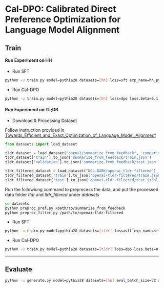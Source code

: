 # Cal-DPO: Calibrated Direct Preference Optimization for  Language Model Alignment

## Train

#### Run Experiment on HH

- Run SFT 

```bash
python -u train.py model=pythia28 datasets=[hh] loss=sft exp_name=hh_pythia28 gradient_accumulation_steps=2 batch_size=64 eval_batch_size=32 trainer=FSDPTrainer sample_during_eval=false model.fsdp_policy_mp=bfloat16
```

- Run Cal-DPO

```bash
python -u train.py model=pythia28 datasets=[hh] loss=dpo loss.beta=0.1 exp_name=hh_pythia28 gradient_accumulation_steps=2 batch_size=64 eval_batch_size=32 trainer=FSDPTrainer sample_during_eval=false model.fsdp_policy_mp=bfloat16 model.archive=/path/to/archive/from/sft/LATEST/policy.pt
```


#### Run Experiment on TL;DR

- Download & Processing Dataset

Follow instruction provided in [Towards_Efficient_and_Exact_Optimization_of_Language_Model_Alignment](https://github.com/haozheji/exact-optimization/blob/main/exp/tldr_exp/README.md)

```python
from datasets import load_dataset

tldr_dataset = load_dataset("openai/summarize_from_feedback", 'comparisons')
tldr_dataset['train'].to_json('summarize_from_feedback/train.json')
tldr_dataset['validation'].to_json('summarize_from_feedback/test.json')

tldr_filtered_dataset = load_dataset("UCL-DARK/openai-tldr-filtered")
tldr_filtered_dataset['train'].to_json('openai-tldr-filtered/train.jsonl')
tldr_filtered_dataset['test'].to_json('openai-tldr-filtered/test.jsonl')
```

Run the followiung command to preprocess the data, and put the processed data folder *tldr* and *tldr_filtered* under *datasets*

```bash
cd datasets
python preproc_pref.py /path/to/summarize_from_feedback
python preproc_filter.py /path/to/openai-tldr-filtered
```


- Run SFT 

```bash
python -u train.py model=pythia28 datasets=[tldr] loss=sft exp_name=sft_tldr_pythia28 gradient_accumulation_steps=2 batch_size=64 eval_batch_size=32 trainer=FSDPTrainer sample_during_eval=false model.fsdp_policy_mp=bfloat16
```

- Run Cal-DPO

```bash
python -u train.py model=pythia28 datasets=[tldr] loss=dpo loss.beta=0.001 exp_name=align_beta0.001_tldr_pythia28 gradient_accumulation_steps=2 batch_size=64 eval_batch_size=32 trainer=FSDPTrainer sample_during_eval=false model.fsdp_policy_mp=bfloat16 model.archive=/path/to/archive/from/sft/LATEST/policy.pt
```

---

## Evaluate

```bash
python -u generate.py model=pythia28 datasets=[hh] eval_batch_size=32 sample_during_eval=false model.fsdp_policy_mp=bfloat16 model.archive=/path/to/archive/from/align/LATEST/policy.pt
```